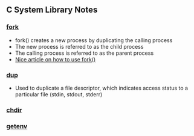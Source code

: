 ## C System Library Notes

### [fork](http://man7.org/linux/man-pages/man2/fork.2.html)
* fork() creates a new process by duplicating the calling process
* The new process is referred to as the child process
* The calling process is referred to as the parent process
* [Nice article on how to use fork()](http://www.csl.mtu.edu/cs4411.ck/www/NOTES/process/fork/create.html)

### [dup](http://man7.org/linux/man-pages/man2/dup.2.html)
* Used to duplicate a file descriptor, which indicates access status to a particular file (stdin, stdout, stderr)

### [chdir](http://man7.org/linux/man-pages/man2/chdir.2.html)

### [getenv](http://man7.org/linux/man-pages/man3/getenv.3.html)